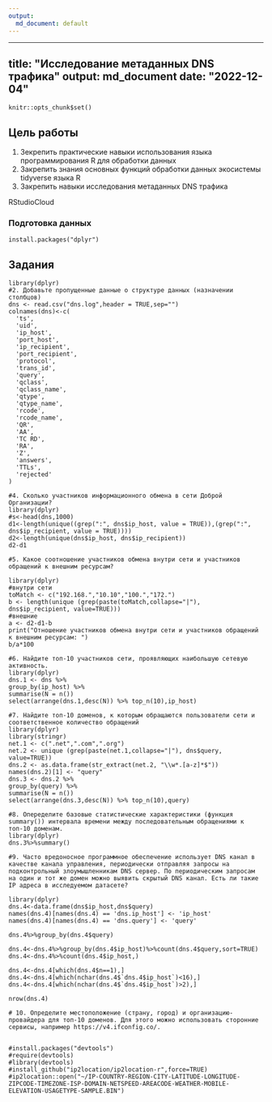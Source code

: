 ```yaml
---
output:
  md_document: default
---
```

---
title: "Исследование метаданных DNS трафика"
output: md_document
date: "2022-12-04"
---
```{r, setup, include=F}
knitr::opts_chunk$set()

```
## Цель работы

1. Зекрепить практические навыки использования языка программирования R для обработки данных
2. Закрепить знания основных функций обработки данных экосистемы tidyverse языка R
3. Закрепить навыки исследования метаданных DNS трафика

RStudioCloud
### Подготовка данных

```{r, message=F, warning=F}
install.packages("dplyr")
```
## Задания

```{r, message=F, warning=F}
library(dplyr)
#2. Добавьте пропущенные данные о структуре данных (назначении столбцов)
dns <- read.csv("dns.log",header = TRUE,sep="")
colnames(dns)<-c(
  'ts',
  'uid',
  'ip_host',
  'port_host',
  'ip_recipient',
  'port_recipient',
  'protocol',
  'trans_id',
  'query',
  'qclass',
  'qclass_name',
  'qtype',
  'qtype_name',
  'rcode',
  'rcode_name',
  'QR',
  'AA',
  'TC RD',
  'RA',
  'Z',
  'answers',
  'TTLs',
  'rejected'
)

```

```{r, message=F, warning=F}
#4. Сколько участников информационного обмена в сети Доброй Организации?
library(dplyr)
#s<-head(dns,1000)
d1<-length(unique((grep(":", dns$ip_host, value = TRUE)),(grep(":", dns$ip_recipient, value = TRUE))))
d2<-length(unique(dns$ip_host, dns$ip_recipient))
d2-d1
```
```{r, message=F, warning=F}
#5. Какое соотношение участников обмена внутри сети и участников обращений к внешним ресурсам?

library(dplyr)
#внутри сети
toMatch <- c("192.168.","10.10","100.","172.")
b <- length(unique (grep(paste(toMatch,collapse="|"), dns$ip_recipient, value=TRUE)))
#внешние
a <- d2-d1-b
print("Отношение участников обмена внутри сети и участников обращений к внешним ресурсам: ")
b/a*100
```

```{r, message=F, warning=F}
#6. Найдите топ-10 участников сети, проявляющих наибольшую сетевую активность.
library(dplyr)
dns.1 <- dns %>%
group_by(ip_host) %>%
summarise(N = n())
select(arrange(dns.1,desc(N)) %>% top_n(10),ip_host)
```

```{r, message=F, warning=F}
#7. Найдите топ-10 доменов, к которым обращаются пользователи сети и соответственное количество обращений
library(dplyr)
library(stringr)
net.1 <- c(".net",".com",".org")
net.2 <- unique (grep(paste(net.1,collapse="|"), dns$query, value=TRUE))
dns.2 <- as.data.frame(str_extract(net.2, "\\w*.[a-z]*$"))
names(dns.2)[1] <- "query"
dns.3 <- dns.2 %>%
group_by(query) %>%
summarise(N = n())
select(arrange(dns.3,desc(N)) %>% top_n(10),query)
```

```{r, message=F, warning=F}
#8. Опеределите базовые статистические характеристики (функция summary()) интервала времени между последовательным обращениями к топ-10 доменам.
library(dplyr)
dns.3%>%summary()
```

```{r, message=F, warning=F}
#9. Часто вредоносное программное обеспечение использует DNS канал в качестве канала управления, периодически отправляя запросы на подконтрольный злоумышленникам DNS сервер. По периодическим запросам на один и тот же домен можно выявить скрытый DNS канал. Есть ли такие IP адреса в исследуемом датасете?

library(dplyr)
dns.4<-data.frame(dns$ip_host,dns$query)
names(dns.4)[names(dns.4) == 'dns.ip_host'] <- 'ip_host'
names(dns.4)[names(dns.4) == 'dns.query'] <- 'query'

dns.4%>%group_by(dns.4$query)

dns.4<-dns.4%>%group_by(dns.4$ip_host)%>%count(dns.4$query,sort=TRUE)
dns.4<-dns.4%>%count(dns.4$ip_host,)

dns.4<-dns.4[which(dns.4$n==1),]
dns.4<-dns.4[which(nchar(dns.4$`dns.4$ip_host`)<16),]
dns.4<-dns.4[which(nchar(dns.4$`dns.4$ip_host`)>2),]

nrow(dns.4)
```

 
```{r, message=F, warning=F}
# 10. Определите местоположение (страну, город) и организацию-провайдера для топ-10 доменов. Для этого можно использовать сторонние сервисы, например https://v4.ifconfig.co/.


#install.packages("devtools")
#require(devtools)
#library(devtools)
#install_github("ip2location/ip2location-r",force=TRUE)
#ip2location::open("~/IP-COUNTRY-REGION-CITY-LATITUDE-LONGITUDE-ZIPCODE-TIMEZONE-ISP-DOMAIN-NETSPEED-AREACODE-WEATHER-MOBILE-ELEVATION-USAGETYPE-SAMPLE.BIN")

```

